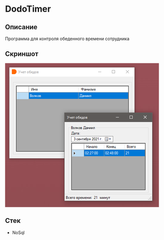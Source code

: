 # DodoTimer

## Описание

Программа для контроля обеденного времени сотрудника

## Скриншот 

![Скриншот](Скриншот.png)

## Стек

- NoSql
